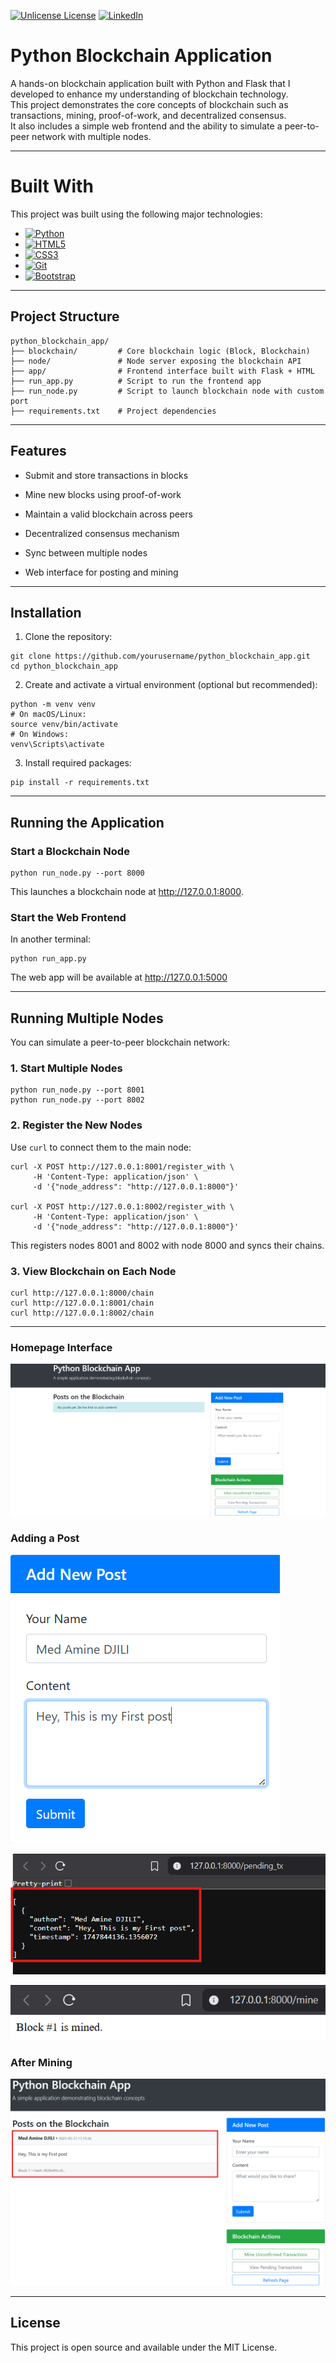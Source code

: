[![Unlicense License][license-shield]][license-url]
[![LinkedIn][linkedin-shield]][linkedin-url]
# **Python Blockchain Application**

A hands-on blockchain application built with Python and Flask that I developed to enhance my understanding of blockchain technology.  
This project demonstrates the core concepts of blockchain such as transactions, mining, proof-of-work, and decentralized consensus.  
It also includes a simple web frontend and the ability to simulate a peer-to-peer network with multiple nodes.

---
# **Built With**

This project was built using the following major technologies:

* [![Python][Python.org]][Python-url]
* [![HTML5][HTML5.org]][HTML5-url]
* [![CSS3][CSS3.org]][CSS3-url]
* [![Git][Git-scm.com]][Git-url]
* [![Bootstrap][Bootstrap.com]][Bootstrap-url]

---

## **Project Structure**

```
python_blockchain_app/
├── blockchain/         # Core blockchain logic (Block, Blockchain)
├── node/               # Node server exposing the blockchain API
├── app/                # Frontend interface built with Flask + HTML
├── run_app.py          # Script to run the frontend app
├── run_node.py         # Script to launch blockchain node with custom port
├── requirements.txt    # Project dependencies
```

---

## **Features**

- Submit and store transactions in blocks
    
- Mine new blocks using proof-of-work
    
- Maintain a valid blockchain across peers
    
- Decentralized consensus mechanism
    
- Sync between multiple nodes
    
- Web interface for posting and mining
    

---

## **Installation**

1. Clone the repository:
    

```
git clone https://github.com/yourusername/python_blockchain_app.git
cd python_blockchain_app
```

2. Create and activate a virtual environment (optional but recommended):
    

```
python -m venv venv
# On macOS/Linux:
source venv/bin/activate
# On Windows:
venv\Scripts\activate
```

3. Install required packages:
    

```
pip install -r requirements.txt
```

---

## **Running the Application**

### Start a Blockchain Node

```
python run_node.py --port 8000
```

This launches a blockchain node at http://127.0.0.1:8000.

### Start the Web Frontend

In another terminal:

```
python run_app.py
```

The web app will be available at http://127.0.0.1:5000

---

## **Running Multiple Nodes**

You can simulate a peer-to-peer blockchain network:

### 1. Start Multiple Nodes

```
python run_node.py --port 8001
python run_node.py --port 8002
```

### 2. Register the New Nodes

Use `curl` to connect them to the main node:

```
curl -X POST http://127.0.0.1:8001/register_with \
     -H 'Content-Type: application/json' \
     -d '{"node_address": "http://127.0.0.1:8000"}'

curl -X POST http://127.0.0.1:8002/register_with \
     -H 'Content-Type: application/json' \
     -d '{"node_address": "http://127.0.0.1:8000"}'
```

This registers nodes 8001 and 8002 with node 8000 and syncs their chains.

### 3. View Blockchain on Each Node

```
curl http://127.0.0.1:8000/chain
curl http://127.0.0.1:8001/chain
curl http://127.0.0.1:8002/chain
```

---
### Homepage Interface

![Home Page](./images/Web-Interface.png)

### Adding a Post

![First Post](./images/first-post.png)

![Pending Transactions](./images/pending_transactions.png)

![Mining the First Block](./images/mine_first_block.png)
### After Mining

![After Mining](./images/after_mining.png)

---

## **License**

This project is open source and available under the MIT License.

[Python.org]: https://img.shields.io/badge/Python-3776AB?style=for-the-badge&logo=python&logoColor=white
[Python-url]: https://www.python.org/
[HTML5.org]: https://img.shields.io/badge/HTML5-E34F26?style=for-the-badge&logo=html5&logoColor=white
[HTML5-url]: https://developer.mozilla.org/en-US/docs/Web/Guide/HTML/HTML5
[CSS3.org]: https://img.shields.io/badge/CSS3-1572B6?style=for-the-badge&logo=css3&logoColor=white
[CSS3-url]: https://developer.mozilla.org/en-US/docs/Web/CSS
[Git-scm.com]: https://img.shields.io/badge/Git-F05032?style=for-the-badge&logo=git&logoColor=white
[Git-url]: https://git-scm.com/
[Bootstrap.com]: https://img.shields.io/badge/Bootstrap-563D7C?style=for-the-badge&logo=bootstrap&logoColor=white
[Bootstrap-url]: https://getbootstrap.com/
[license-shield]: https://img.shields.io/github/license/othneildrew/Best-README-Template.svg?style=for-the-badge
[license-url]: https://github.com/SieGer05/BlockPost/blob/main/LICENSE
[linkedin-shield]: https://img.shields.io/badge/-LinkedIn-black.svg?style=for-the-badge&logo=linkedin&colorB=555
[linkedin-url]: https://www.linkedin.com/in/djili-mohamed-amine-5017b01a0/